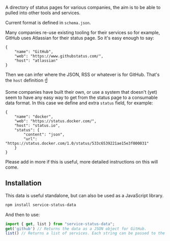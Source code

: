 A directory of status pages for various companies, the aim is to be able to pulled into other tools and services.

Current format is defined in `schema.json`.

Many companies re-use existing tooling for their services so for example, GitHub uses Atlassian for their status page. So it's easy enough to say:

```
{
    "name": "GitHub",
    "web": "https://www.githubstatus.com/",
    "host": "atlassian"
}
```

Then we can infer where the JSON, RSS or whatever is for GitHub. That's the `host` definition ☝️

Some companies have built their own, or use a system that doesn't (yet) seem to have any easy way to get from the status page to a consumable data format. In this case we define and extra `status` field, for example:

```
{
    "name": "docker",
    "web": "https://status.docker.com/",
    "host": "status.io",
    "status": {
        "content": "json",
        "url": "https://status.docker.com/1.0/status/533c6539221ae15e3f000031"
    }
}
```

Please add in more if this is useful, more detailed instructions on this will come.

## Installation

This data is useful standalone, but can also be used as a JavaScript library.

```bash
npm install service-status-data
```

And then to use:

```js
import { get, list } from "service-status-data";
get('github') // Returns the data as a JSON object for GitHub.
list() // Returns a list of services. Each string can be passed to the `get` command.
```